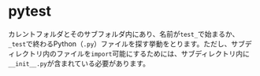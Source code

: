 # pytest

カレントフォルダとそのサブフォルダ内にあり、名前が`test_`で始まるか、`_test`で終わるPython（`.py`）ファイルを探す挙動をとります。ただし、サブディレクトリ内のファイルを`import`可能にするためには、サブディレクトリ内に`__init__.py`が含まれている必要があります。
